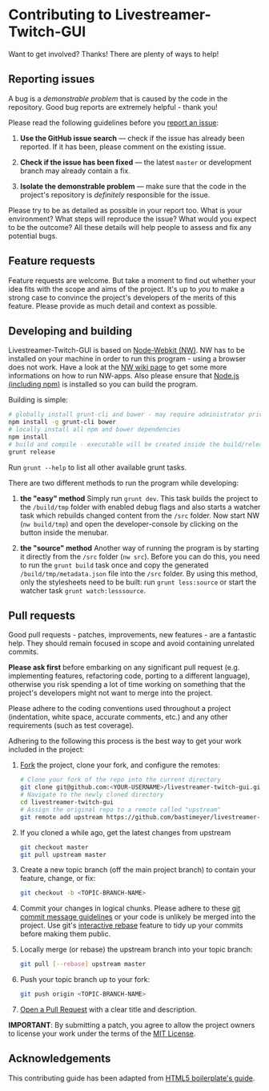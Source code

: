 # Contributing to Livestreamer-Twitch-GUI

Want to get involved? Thanks! There are plenty of ways to help!


## Reporting issues

A bug is a *demonstrable problem* that is caused by the code in the repository. Good bug reports are extremely helpful - thank you!

Please read the following guidelines before you [report an issue][issues]:

1. **Use the GitHub issue search** — check if the issue has already been reported. If it has been, please comment on the existing issue.

2. **Check if the issue has been fixed** — the latest `master` or development branch may already contain a fix.

3. **Isolate the demonstrable problem** — make sure that the code in the project's repository is *definitely* responsible for the issue.

Please try to be as detailed as possible in your report too. What is your environment? What steps will reproduce the issue? What would you expect to be the outcome? All these details will help people to assess and fix any potential bugs.


## Feature requests

Feature requests are welcome. But take a moment to find out whether your idea fits with the scope and aims of the project. It's up to *you* to make a strong case to convince the project's developers of the merits of this feature. Please provide as much detail and context as possible.


## Developing and building
Livestreamer-Twitch-GUI is based on [Node-Webkit (NW)][node-webkit]. NW has to be installed on your machine in order to run this program - using a browser does not work. Have a look at the [NW wiki page][nw-wiki] to get some more informations on how to run NW-apps. Also please ensure that [Node.js (including npm)][nodejs] is installed so you can build the program.

Building is simple:

```bash
# globally install grunt-cli and bower - may require administrator privileges
npm install -g grunt-cli bower
# locally install all npm and bower dependencies
npm install
# build and compile - executable will be created inside the build/releases folder
grunt release
```

Run `grunt --help` to list all other available grunt tasks.

There are two different methods to run the program while developing:

1. **the "easy" method**
   Simply run `grunt dev`. This task builds the project to the `/build/tmp` folder with enabled debug flags and also starts a watcher task which rebuilds changed content from the `/src` folder. Now start NW (`nw build/tmp`) and open the developer-console by clicking on the button inside the menubar.

2. **the "source" method**
   Another way of running the program is by starting it directly from the `/src` folder (`nw src`). Before you can do this, you need to run the `grunt build` task once and copy the generated `/build/tmp/metadata.json` file into the `/src` folder. By using this method, only the stylesheets need to be built: run `grunt less:source` or start the watcher task `grunt watch:lesssource`.


## Pull requests

Good pull requests - patches, improvements, new features - are a fantastic help. They should remain focused in scope and avoid containing unrelated commits.

**Please ask first** before embarking on any significant pull request (e.g. implementing features, refactoring code, porting to a different language), otherwise you risk spending a lot of time working on something that the project's developers might not want to merge into the project.

Please adhere to the coding conventions used throughout a project (indentation, white space, accurate comments, etc.) and any other requirements (such as test coverage).

Adhering to the following this process is the best way to get your work included in the project:

1. [Fork][howto-fork] the project, clone your fork, and configure the remotes:
   ```bash
   # Clone your fork of the repo into the current directory
   git clone git@github.com:<YOUR-USERNAME>/livestreamer-twitch-gui.git
   # Navigate to the newly cloned directory
   cd livestreamer-twitch-gui
   # Assign the original repo to a remote called "upstream"
   git remote add upstream https://github.com/bastimeyer/livestreamer-twitch-gui.git
   ```

2. If you cloned a while ago, get the latest changes from upstream
   ```bash
   git checkout master
   git pull upstream master
   ```

3. Create a new topic branch (off the main project branch) to contain your feature, change, or fix:
   ```bash
   git checkout -b <TOPIC-BRANCH-NAME>
   ```

4. Commit your changes in logical chunks. Please adhere to these [git commit message guidelines][howto-format-commits] or your code is unlikely be merged into the project. Use git's [interactive rebase][howto-rebase] feature to tidy up your commits before making them public.

5. Locally merge (or rebase) the upstream branch into your topic branch:
   ```bash
   git pull [--rebase] upstream master
   ```

6. Push your topic branch up to your fork:
   ```bash
   git push origin <TOPIC-BRANCH-NAME>
   ```

7. [Open a Pull Request][howto-open-pull-requests] with a clear title and description.

**IMPORTANT**: By submitting a patch, you agree to allow the project owners to license your work 
under the terms of the [MIT License][license].


## Acknowledgements

This contributing guide has been adapted from [HTML5 boilerplate's guide][ref-h5bp].


  [license]: https://github.com/bastimeyer/livestreamer-twitch-gui/blob/master/LICENSE.md
  [issues]: https://github.com/bastimeyer/livestreamer-twitch-gui/issues
  [howto-fork]: https://help.github.com/articles/fork-a-repo
  [howto-rebase]: https://help.github.com/articles/interactive-rebase
  [howto-format-commits]: http://tbaggery.com/2008/04/19/a-note-about-git-commit-messages.html
  [howto-open-pull-requests]: https://help.github.com/articles/using-pull-requests
  [node-webkit]: https://github.com/rogerwang/node-webkit
  [nw-wiki]: https://github.com/rogerwang/node-webkit/wiki
  [nodejs]: http://nodejs.org/
  [ref-h5bp]: https://github.com/h5bp/html5-boilerplate/blob/master/CONTRIBUTING.md
